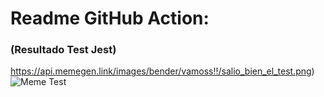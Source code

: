 # Readme GitHub Action:
### (Resultado Test Jest)
https://api.memegen.link/images/bender/vamoss!!/salio_bien_el_test.png)![Meme Test](https://api.memegen.link/images/bender/vamoss!!/salio_bien_el_test.png)